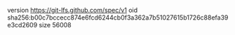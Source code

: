 version https://git-lfs.github.com/spec/v1
oid sha256:b00c7bccecc874e6fcd6244cb0f3a362a7b51027615b1726c88efa39e3cd2609
size 56008
